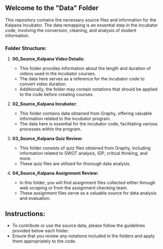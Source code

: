 
## Welcome to the "Data" Folder

This repository contains the necessary source files and information for the Kalpana Incubator. The data remapping is an essential step in the incubator code, involving the conversion, cleaning, and analysis of student information.

### Folder Structure:

1. **00_Source_Kalpana Video Details:**
   - This folder provides information about the length and duration of videos used in the incubator courses.
   - The data here serves as a reference for the incubator code to convert video duration.
   - Additionally, the folder may contain notations that should be applied to the code before creating courses.

2. **02_Source_Kalpana Incubator:**
   - This folder contains data obtained from Graphy, offering valuable information related to the incubator program.
   - The data here is essential for the incubator code, facilitating various processes within the program.

3. **03_Source_Kalpana Quiz Review:**
   - This folder consists of quiz files obtained from Graphy, including information related to SWOT analysis, IDP, critical thinking, and more.
   - These quiz files are utilized for thorough data analysis.

4. **04_Source_Kalpana Assignment Review:**
   - In this folder, you will find assignment files collected either through web scraping or from the assignment checking team.
   - These assignment files serve as a valuable source for data analysis and evaluation.

## Instructions:

- To contribute or use the source data, please follow the guidelines provided below each folder.
- Ensure that you review any notations included in the folders and apply them appropriately to the code.


